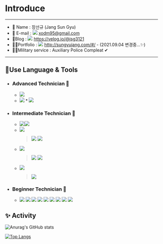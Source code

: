 
# Introduce

---

* 🧑 Name :  장선규 (Jang Sun Gyu)
* 📧 E-mail : <img src="https://img.shields.io/badge/Gmail-EA4335?style=flat-square&logo=Gmail&logoColor=white"/> xodm95@gmail.com 
* 📗Blog : <img src="https://img.shields.io/badge/Velog-green?style=flat-square&logo=/e/&logoColor=white"/> https://velog.io/@jsg3121
* 🙋‍♂️Portfolio : <img src="https://img.shields.io/badge/About_me-000f2a?style=flat-square&logo=/e/&logoColor=white"/> http://sungyujang.com/#/  - (2021.09.04 변경중...✨)
* 👮‍♂️Military service : Auxiliary Police Compleat ✔

----

## 🎈Use Language & Tools

* ### Advanced  Technician 🥇

  * <img src="https://img.shields.io/badge/HTML-red?style=flat-square&logo=HTML5&logoColor=white"/> 
  * <img src="https://img.shields.io/badge/CSS-blue?style=flat-square&logo=CSS3&logoColor=white"/> 
    * <img src="https://img.shields.io/badge/Sass-CC6699?style=flat-square&logo=Sass&logoColor=white"/> 

  

* ### Intermediate Technician  🥈

  * <img src="https://img.shields.io/badge/JavaSript-yellow?style=flat-square&logo=JavaScript&logoColor=white"/><img src="https://img.shields.io/badge/TypeScript-blue?style=flat-square&logo=TypeScript&logoColor=white"/>
  * <img src="https://img.shields.io/badge/Vue-4FC08D?style=flat-square&logo=Vue.js&logoColor=white"/> <br/>
    <blockquote/> <img src="https://img.shields.io/badge/Vuex-green?style=flat-square&logo=Vue.js&logoColor=white"/> <img src="https://img.shields.io/badge/Vuetify-1867C0?style=flat-square&logo=Vuetify&logoColor=white"/>
  * <img src="https://img.shields.io/badge/React-blue?style=flat-square&logo=React&logoColor=white"/> <br/>
    <blockquote/> <img src="https://img.shields.io/badge/Redux-764ABC?style=flat-square&logo=Redux&logoColor=white"/> <img src="https://img.shields.io/badge/ReactiveX_JS-B7178C?style=flat-square&logo=ReactiveX&logoColor=white"/>
  * <img src="https://img.shields.io/badge/Node.js-green?style=flat-square&logo=Node.js&logoColor=white"/> <br/>
    <blockquote/> <img src="https://img.shields.io/badge/Express-000000?style=flat-square&logo=Express&logoColor=white"/> 

  

* ### Beginner  Technician 🥉

  * <img src="https://img.shields.io/badge/Docker-2496ED?style=flat-square&logo=Docker&logoColor=white"/> <img src="https://img.shields.io/badge/MySql-informational?style=flat-square&logo=MySQL&logoColor=white"/> <img src="https://img.shields.io/badge/GraphQL-E434AA?style=flat-square&logo=GraphQL&logoColor=white"/> <img src="https://img.shields.io/badge/Prisma-2D3748?style=flat-square&logo=Prisma&logoColor=white"/> <img src="https://img.shields.io/badge/Redis-DC382D?style=flat-square&logo=Redis&logoColor=white"/> <img src="https://img.shields.io/badge/Java-007396?style=flat-square&logo=Java&logoColor=white"/> <img src="https://img.shields.io/badge/Storybook-FF4785?style=flat-square&logo=Storybook&logoColor=white"/> <img src="https://img.shields.io/badge/MobX-FF9955?style=flat-square&logo=MobX&logoColor=white"/> <img src="https://img.shields.io/badge/Tailwind CSS-38B2AC?style=flat-square&logo=Tailwind CSS&logoColor=white"/>


## ✨ Activity 

![Anurag's GitHub stats](https://github-readme-stats.vercel.app/api?username=jsg3121&theme=onedark&count_private=true&hide=stars@layout=default&show_icons=true) 

 [![Top Langs](https://github-readme-stats.vercel.app/api/top-langs/?username=jsg3121&layout=compact)](https://github.com/anuraghazra/github-readme-stats) 



